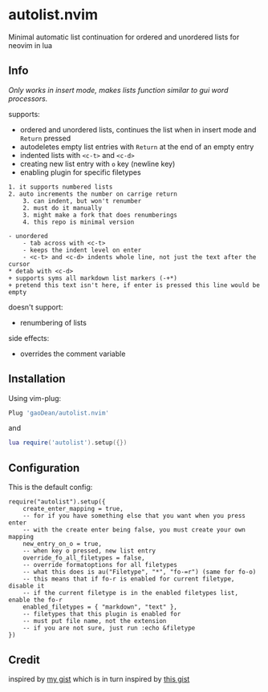 # autolist.nvim
Minimal automatic list continuation for ordered and unordered lists for neovim in lua


## Info
*Only works in insert mode, makes lists function similar to gui word processors.*

supports:
* ordered and unordered lists, continues the list when in insert mode and `Return` pressed
* autodeletes empty list entries with `Return` at the end of an empty entry
* indented lists with `<c-t>` and `<c-d>`
* creating new list entry with `o` key (newline key)
* enabling plugin for specific filetypes
```
1. it supports numbered lists
2. auto increments the number on carrige return
	3. can indent, but won't renumber
	2. must do it manually
	3. might make a fork that does renumberings
	4. this repo is minimal version

- unordered
	- tab across with <c-t>
	- keeps the indent level on enter
	- <c-t> and <c-d> indents whole line, not just the text after the cursor
* detab with <c-d>
+ supports syms all markdown list markers (-+*)
+ pretend this text isn't here, if enter is pressed this line would be empty
```

doesn't support:
* renumbering of lists

side effects:
* overrides the comment variable

## Installation
Using vim-plug:
```lua
Plug 'gaoDean/autolist.nvim'
```
and
```lua
lua require('autolist').setup({})
```

## Configuration
This is the default config:
```
require("autolist").setup({
	create_enter_mapping = true,
	-- for if you have something else that you want when you press enter
	-- with the create enter being false, you must create your own mapping
	new_entry_on_o = true,
	-- when key o pressed, new list entry
	override_fo_all_filetypes = false,
	-- override formatoptions for all filetypes
	-- what this does is au("Filetype", "*", "fo-=r") (same for fo-o)
	-- this means that if fo-r is enabled for current filetype, disable it
	-- if the current filetype is in the enabled filetypes list, enable the fo-r
	enabled_filetypes = { "markdown", "text" },
	-- filetypes that this plugin is enabled for
	-- must put file name, not the extension
	-- if you are not sure, just run :echo &filetype
})
```

## Credit

inspired by [my gist](https://gist.github.com/gaoDean/288d01dfe64da66569fb6615c767e081)
which is in turn inspired by [this gist](https://gist.github.com/sedm0784/dffda43bcfb4728f8e90)
